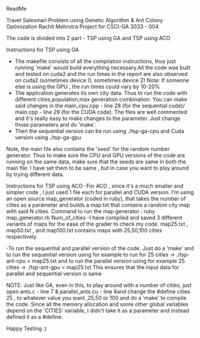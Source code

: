 ReadMe

Travel Salesman Problem using Genetic Algorithm & Ant Colony Optimization
Rachit Mehrotra
Project for CSCI-GA 3033 - 004

The code is divided into 2 part - TSP using GA and TSP using ACO

Instructions for TSP using GA

- The makefile consists of all the compilation instructions, thus just running 'make' would build everything necessary.All the code was built and tested on cuda2 and the run times in the report are also observed on cuda2 (sometimes device 0, sometimes device 2)
Note: If someone else is using the GPU , the run times could vary by 10-20%
- The application generates its own city data. Thus to run the code with different cities,population,max generation combination. You can make said changes in the main_cpu.cpp - line 28 (for the sequential code)/ main.cpp - line 29 (for the CUDA code). The files are well commented and it's really easy to make changes to the parameter. Just change those parameters and do 'make'.
- Then the sequential version can be run using ./tsp-ga-cpu and Cuda version using ./tsp-ga-gpu

Note, the main file also contains the 'seed' for the random number generator. Thus to make sure the CPU and GPU versions of the code are running on the same data, make sure that the seeds are same in both the main file. I have set them to be same , but in case you want to play around by trying different data.


Instructions for TSP using ACO
-For ACO , since it's a much smaller and simpler code , I just used 1 file each for parallel and CUDA version. I'm using an open source map_generator (coded in ruby), that takes the number of cities as a parameter and builds a map.txt that contains a random city map with said N cities. 
Command to run the map generator : ruby map_generator.rb Num_of_cities
-I have compiled and saved 3 different variants of maps for the ease of the grader to check my code. map25.txt , map50.txt , and map100.txt contains maps with 25,50,100 cities respectively.

-To run the sequential and parallel version of the code. Just do a 'make'
and to run the sequential version using for example to run for 25 cities -> ./tsp-ant-cpu < map25.txt
and to run the parallel version using for example 25 cities -> ./tsp-ant-gpu < map25.txt
This ensures that the input data for parallel and sequential version is same

NOTE: Just like GA, even in this, to play around with a number of cities, just open ants.c - line 7 & parallel_ants.cu - line 8and change the #define cities 25 , to whatever value you want ,25,50 or 100 and do a 'make' to compile the code. Since all the memory allocation and some other global variables depend on the 'CITIES' variable, I didn't take it as a parameter and instead defined it as a #define.


Happy Testing :) 